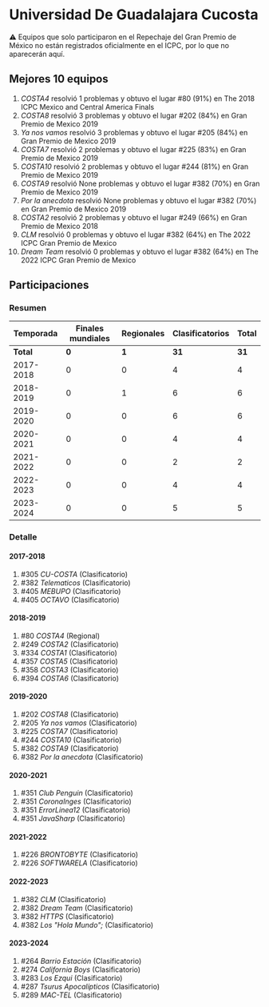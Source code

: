 # Universidad De Guadalajara Cucosta

:warning: Equipos que solo participaron en el Repechaje del Gran Premio de México no están registrados oficialmente en el ICPC, por lo que no aparecerán aquí.

## Mejores 10 equipos

1. _COSTA4_ resolvió 1 problemas y obtuvo el lugar #80 (91%) en The 2018 ICPC Mexico and Central America Finals
1. _COSTA8_ resolvió 3 problemas y obtuvo el lugar #202 (84%) en Gran Premio de Mexico 2019
1. _Ya nos vamos_ resolvió 3 problemas y obtuvo el lugar #205 (84%) en Gran Premio de Mexico 2019
1. _COSTA7_ resolvió 2 problemas y obtuvo el lugar #225 (83%) en Gran Premio de Mexico 2019
1. _COSTA10_ resolvió 2 problemas y obtuvo el lugar #244 (81%) en Gran Premio de Mexico 2019
1. _COSTA9_ resolvió None problemas y obtuvo el lugar #382 (70%) en Gran Premio de Mexico 2019
1. _Por la anecdota_ resolvió None problemas y obtuvo el lugar #382 (70%) en Gran Premio de Mexico 2019
1. _COSTA2_ resolvió 2 problemas y obtuvo el lugar #249 (66%) en Gran Premio de Mexico 2018
1. _CLM_ resolvió 0 problemas y obtuvo el lugar #382 (64%) en The 2022 ICPC Gran Premio de Mexico
1. _Dream Team_ resolvió 0 problemas y obtuvo el lugar #382 (64%) en The 2022 ICPC Gran Premio de Mexico

## Participaciones

### Resumen

| Temporada | Finales mundiales | Regionales | Clasificatorios | Total |
| --- | --- | --- | --- | --- |
| **Total** | **0** | **1** | **31** | **31** |
| 2017-2018 | 0 | 0 | 4 | 4 |
| 2018-2019 | 0 | 1 | 6 | 6 |
| 2019-2020 | 0 | 0 | 6 | 6 |
| 2020-2021 | 0 | 0 | 4 | 4 |
| 2021-2022 | 0 | 0 | 2 | 2 |
| 2022-2023 | 0 | 0 | 4 | 4 |
| 2023-2024 | 0 | 0 | 5 | 5 |

### Detalle

#### 2017-2018

1. #305 _CU-COSTA_ (Clasificatorio)
1. #382 _Telematicos_ (Clasificatorio)
1. #405 _MEBUPO_ (Clasificatorio)
1. #405 _OCTAVO_ (Clasificatorio)

#### 2018-2019

1. #80 _COSTA4_ (Regional)
1. #249 _COSTA2_ (Clasificatorio)
1. #334 _COSTA1_ (Clasificatorio)
1. #357 _COSTA5_ (Clasificatorio)
1. #358 _COSTA3_ (Clasificatorio)
1. #394 _COSTA6_ (Clasificatorio)

#### 2019-2020

1. #202 _COSTA8_ (Clasificatorio)
1. #205 _Ya nos vamos_ (Clasificatorio)
1. #225 _COSTA7_ (Clasificatorio)
1. #244 _COSTA10_ (Clasificatorio)
1. #382 _COSTA9_ (Clasificatorio)
1. #382 _Por la anecdota_ (Clasificatorio)

#### 2020-2021

1. #351 _Club Penguin_ (Clasificatorio)
1. #351 _CoronaInges_ (Clasificatorio)
1. #351 _ErrorLinea12_ (Clasificatorio)
1. #351 _JavaSharp_ (Clasificatorio)

#### 2021-2022

1. #226 _BRONTOBYTE_ (Clasificatorio)
1. #226 _SOFTWARELA_ (Clasificatorio)

#### 2022-2023

1. #382 _CLM_ (Clasificatorio)
1. #382 _Dream Team_ (Clasificatorio)
1. #382 _HTTPS_ (Clasificatorio)
1. #382 _Los "Hola Mundo";_ (Clasificatorio)

#### 2023-2024

1. #264 _Barrio Estación_ (Clasificatorio)
1. #274 _California Boys_ (Clasificatorio)
1. #283 _Los Ezqui_ (Clasificatorio)
1. #287 _Tsurus Apocalípticos_ (Clasificatorio)
1. #289 _MAC-TEL_ (Clasificatorio)




